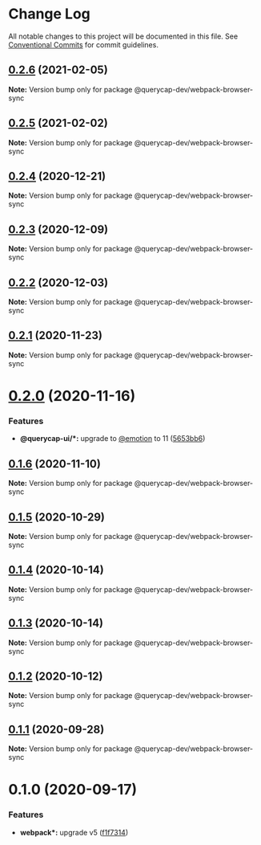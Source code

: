 # Change Log

All notable changes to this project will be documented in this file.
See [Conventional Commits](https://conventionalcommits.org) for commit guidelines.

## [0.2.6](https://github.com/querycap/webappkit/compare/@querycap-dev/webpack-browser-sync@0.2.5...@querycap-dev/webpack-browser-sync@0.2.6) (2021-02-05)

**Note:** Version bump only for package @querycap-dev/webpack-browser-sync





## [0.2.5](https://github.com/querycap/webappkit/compare/@querycap-dev/webpack-browser-sync@0.2.4...@querycap-dev/webpack-browser-sync@0.2.5) (2021-02-02)

**Note:** Version bump only for package @querycap-dev/webpack-browser-sync

## [0.2.4](https://github.com/querycap/webappkit/compare/@querycap-dev/webpack-browser-sync@0.2.3...@querycap-dev/webpack-browser-sync@0.2.4) (2020-12-21)

**Note:** Version bump only for package @querycap-dev/webpack-browser-sync

## [0.2.3](https://github.com/querycap/webappkit/compare/@querycap-dev/webpack-browser-sync@0.2.2...@querycap-dev/webpack-browser-sync@0.2.3) (2020-12-09)

**Note:** Version bump only for package @querycap-dev/webpack-browser-sync

## [0.2.2](https://github.com/querycap/webappkit/compare/@querycap-dev/webpack-browser-sync@0.2.1...@querycap-dev/webpack-browser-sync@0.2.2) (2020-12-03)

**Note:** Version bump only for package @querycap-dev/webpack-browser-sync

## [0.2.1](https://github.com/querycap/webappkit/compare/@querycap-dev/webpack-browser-sync@0.2.0...@querycap-dev/webpack-browser-sync@0.2.1) (2020-11-23)

**Note:** Version bump only for package @querycap-dev/webpack-browser-sync

# [0.2.0](https://github.com/querycap/webappkit/compare/@querycap-dev/webpack-browser-sync@0.1.6...@querycap-dev/webpack-browser-sync@0.2.0) (2020-11-16)

### Features

- **@querycap-ui/\*:** upgrade to [@emotion](https://github.com/emotion) to 11 ([5653bb6](https://github.com/querycap/webappkit/commit/5653bb63579fd592382fa4dd2ee709a838f6e944))

## [0.1.6](https://github.com/querycap/webappkit/compare/@querycap-dev/webpack-browser-sync@0.1.5...@querycap-dev/webpack-browser-sync@0.1.6) (2020-11-10)

**Note:** Version bump only for package @querycap-dev/webpack-browser-sync

## [0.1.5](https://github.com/querycap/webappkit/compare/@querycap-dev/webpack-browser-sync@0.1.4...@querycap-dev/webpack-browser-sync@0.1.5) (2020-10-29)

**Note:** Version bump only for package @querycap-dev/webpack-browser-sync

## [0.1.4](https://github.com/querycap/webappkit/compare/@querycap-dev/webpack-browser-sync@0.1.3...@querycap-dev/webpack-browser-sync@0.1.4) (2020-10-14)

**Note:** Version bump only for package @querycap-dev/webpack-browser-sync

## [0.1.3](https://github.com/querycap/webappkit/compare/@querycap-dev/webpack-browser-sync@0.1.2...@querycap-dev/webpack-browser-sync@0.1.3) (2020-10-14)

**Note:** Version bump only for package @querycap-dev/webpack-browser-sync

## [0.1.2](https://github.com/querycap/webappkit/compare/@querycap-dev/webpack-browser-sync@0.1.1...@querycap-dev/webpack-browser-sync@0.1.2) (2020-10-12)

**Note:** Version bump only for package @querycap-dev/webpack-browser-sync

## [0.1.1](https://github.com/querycap/webappkit/compare/@querycap-dev/webpack-browser-sync@0.1.0...@querycap-dev/webpack-browser-sync@0.1.1) (2020-09-28)

**Note:** Version bump only for package @querycap-dev/webpack-browser-sync

# 0.1.0 (2020-09-17)

### Features

- **webpack\*:** upgrade v5 ([f1f7314](https://github.com/querycap/webappkit/commit/f1f731455891400904d64eb44ebf3a94d8f414cb))
